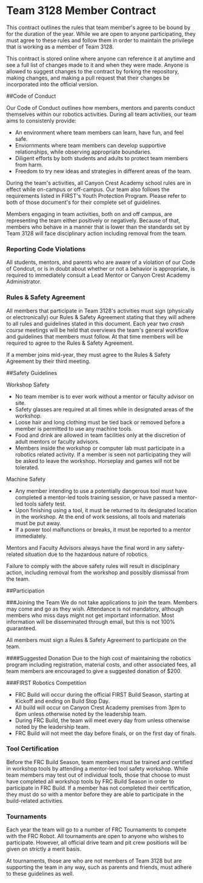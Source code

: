 Team 3128 Member Contract
=====

This contract outlines the rules that team member's agree to be bound by for the duration of the year. While we are open to anyone participating, they must agree to these rules and follow them in order to maintain the privilege that is working as a member of Team 3128.

This contract is stored online where anyone can reference it at anytime and see a full list of changes made to it and when they were made. Anyone is allowed to suggest changes to the contract by forking the repository, making changes, and making a pull request that their changes be incorporated into the official version.

##Code of Conduct

Our Code of Conduct outlines how members, mentors and parents conduct themselves within our robotics activities. During all team activities, our team aims to consistenly provide:
* An environment where team members can learn, have fun, and feel safe.
* Enviornments where team members can develop supportive relationships, while observing appropriate boundaries.
* Diligent efforts by both students and adults to protect team members from harm.
* Freedom to try new ideas and strategies in different areas of the team.

During the team's activities, all Canyon Crest Academy school rules are in effect while on-campus or off-campus. Our team also follows the requirements listed in FIRST's Youth Protection Program. Please refer to both of those document's for their complete set of guidelines.

Members engaging in team activities, both on and off campus, are representing the team either positively or negatively. Because of that, members who behave in a manner that is lower than the standards set by Team 3128 will face disciplinary action including removal from the team.

### Reporting Code Violations

All students, mentors, and parents who are aware of a violation of our Code of Condcut, or is in doubt about whether or not a behavior is appropriate, is required to immediately consult a Lead Mentor or Canyon Crest Academy Administrator.

### Rules & Safety Agreement

All members that participate in Team 3128's activities must sign (physically or electronically) our Rules & Safety Agreement stating that they will adhere to all rules and guidelines stated in this document. Each year two *crash course* meetings will be held that overviews the team's general workflow and guidelines that members must follow. At that time members will be required to agree to the Rules & Safety Agreement.

If a member joins mid-year, they must agree to the Rules & Safety Agreement by their third meeting.

##Safety Guidelines

Workshop Safety
* No team member is to ever work without a mentor or faculty advisor on site.
* Safety glasses are required at all times while in designated areas of the workshop. 
* Loose hair and long clothing must be tied back or removed before a member is permitted to use any machine tools.
* Food and drink are allowed in team facilities only at the discretion of adult mentors or faculty advisors.
* Members inside the workshop or computer lab must participate in a robotics related activity. If a member is seen not participating they will be asked to leave the workshop. Horseplay and games will not be tolerated.

Machine Safety
* Any member intending to use a potentially dangerous tool must have completed a mentor-led tools training session, or have passed a mentor-led tools safety test.
* Upon finishing using a tool, it must be returned to its designated location in the workshop. At the end of work sessions, all tools and materials must be put away.
* If a power tool malfunctions or breaks, it must be reported to a mentor immediately.

Mentors and Faculty Advisors always have the final word in any safety-related situation due to the hazardous nature of robotics.

Failure to comply with the above safety rules will result in disciplinary action, including removal from the workshop and possibly dismissal from the team.

##Participation

###Joining the Team
We do not take applications to join the team. Members may come and go as they wish. Attendance is not mandatory, although members who miss days might not get important information. Most information will be disseminated through email, but this is not 100% guaranteed.

All members must sign a Rules & Safety Agreement to participate on the team.

####Suggested Donation
Due to the high cost of maintaining the robotics program including registration, material costs, and other associated fees, all team members are encouraged to give a suggested donation of $200. 

###FIRST Robotics Competition

* FRC Build will occur during the official FIRST Build Season, starting at Kickoff and ending on Build Stop Day.
* All build will occur on Canyon Crest Academy premises from 3pm to 6pm unless otherwise noted by the leadership team.
* During FRC Build, the team will meet every day from unless otherwise noted by the leadership team.
* FRC Build will not meet the day before finals, or on the first day of finals.

### Tool Certification
Before the FRC Build Season, team members must be trained and certified in workshop tools by attending a mentor-led tool safety workshop. While team members may test out of individual tools, those that choose to must have completed all workshop tools by FRC Build Season in order to participate in FRC Build. If a member has not completed their certification, they must do so with a mentor before they are able to participate in the build-related activities.

### Tournaments
Each year the team will go to a number of FRC Tournaments to compete with the FRC Robot. All tournaments are open to anyone who wishes to participate. However, all official drive team and pit crew positions will be given on strictly a merit basis.

At tournaments, those are who are not members of Team 3128 but are supporting the team in any way, such as parents and friends, must adhere to these guidelines as well.
